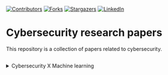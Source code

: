 <!-- PROJECT SHIELDS -->
[![Contributors][contributors-shield]][contributors-url]
[![Forks][forks-shield]][forks-url]
[![Stargazers][stars-shield]][stars-url]
[![LinkedIn][linkedin-shield]][linkedin-url]

# Cybersecurity research papers
This repository is a collection of papers related to cybersecurity.

## 

<details>
  <summary>Cybersecurity X Machine learning</summary>
  <ul>
    <li><a href="https://www.sciencedirect.com/science/article/pii/S1084804519303868">The rise of machine learning for detection and classification of malware: Research developments, trends and challenges</a></li>
    <li><a href="https://docs.lib.purdue.edu/cgi/viewcontent.cgi?article=2782&context=cstech">Trojaning Attack on Neural Networks</a></li>
    <li><a href="https://dl.acm.org/doi/abs/10.1145/3190645.3190692?casa_token=7SJV1E6ue3gAAAAA:bUm2vo1ANw4JyuyRfWRiFVS6ymH2PXgtZzaBH1I6P9mFjmqAZ7jiH5zN9zyaILTyEmpBko5EOwAm">Malware classification using deep learning methods</a></li>
    <li><a href="https://ieeexplore.ieee.org/abstract/document/7399288">Droiddetector: android malware characterization and detection using deep learning</a></li>
  </ul>
</details>


[contributors-shield]: https://img.shields.io/github/contributors/jordyvanraalte/cybersecurity-papers.svg?style=for-the-badge
[contributors-url]: https://github.com/jordyvanraalte/cybersecurity-papers/graphs/contributors
[forks-shield]: https://img.shields.io/github/forks/jordyvanraalte/cybersecurity-papers.svg?style=for-the-badge
[forks-url]: https://github.com/jordyvanraalte/cybersecurity-papers/network/members
[stars-shield]: https://img.shields.io/github/stars/jordyvanraalte/cybersecurity-papers.svg?style=for-the-badge
[stars-url]: https://github.com/jordyvanraalte/cybersecurity-papers/stargazers
[issues-shield]: https://img.shields.io/github/issues/jordyvanraalte/cybersecurity-papers.svg?style=for-the-badge
[issues-url]: https://github.com/jordyvanraalte/cybersecurity-papers/issues
[license-shield]: https://img.shields.io/github/license/jordyvanraalte/cybersecurity-papers.svg?style=for-the-badge
[linkedin-shield]: https://img.shields.io/badge/-LinkedIn-black.svg?style=for-the-badge&logo=linkedin&colorB=555
[linkedin-url]: https://www.linkedin.com/in/jordy-van-raalte/
[product-screenshot]: images/screenshot.png
